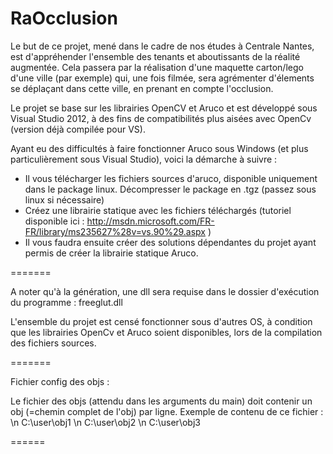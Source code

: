 RaOcclusion
===========

Le but de ce projet, mené dans le cadre de nos études à Centrale Nantes, est d'appréhender l'ensemble des tenants et aboutissants de la réalité augmentée. Cela passera par la réalisation d'une maquette carton/lego d'une ville (par exemple) qui, une fois filmée, sera agrémenter d'élements se déplaçant dans cette ville, en prenant en compte l'occlusion.

Le projet se base sur les librairies OpenCV et Aruco et est développé sous Visual Studio 2012, à des fins de compatibilités plus aisées avec OpenCv (version déjà compilée pour VS).

Ayant eu des difficultés à faire fonctionner Aruco sous Windows (et plus particulièrement sous Visual Studio), voici la démarche à suivre :

  - Il vous télécharger les fichiers sources d'aruco, disponible uniquement dans le package linux. Décompresser le package en .tgz (passez sous linux si nécessaire)
  - Créez une librairie statique avec les fichiers téléchargés (tutoriel disponible ici : http://msdn.microsoft.com/FR-FR/library/ms235627%28v=vs.90%29.aspx )
  - Il vous faudra ensuite créer des solutions dépendantes du projet ayant permis de créer la librairie statique Aruco.

=======

A noter qu'à la génération, une dll sera requise dans le dossier d'exécution du programme : freeglut.dll


L'ensemble du projet est censé fonctionner sous d'autres OS, à condition que les librairies OpenCv et Aruco soient disponibles, lors de la compilation des fichiers sources.


=======

Fichier config des objs :

Le fichier des objs (attendu dans les arguments du main) doit contenir un obj (=chemin complet de l'obj) par ligne.
Exemple de contenu de ce fichier : \n
C:\user\obj1 \n
C:\user\obj2 \n
C:\user\obj3

======